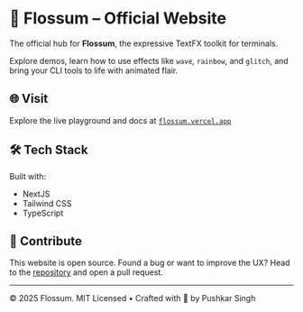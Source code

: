 # 🌺 Flossum – Official Website

The official hub for **Flossum**, the expressive TextFX toolkit for terminals.

Explore demos, learn how to use effects like `wave`, `rainbow`, and `glitch`, and bring your CLI tools to life with animated flair.

## 🌐 Visit

Explore the live playground and docs at [`flossum.vercel.app`](https://flossum.vercel.app/)

## 🛠️ Tech Stack

Built with:
- NextJS
- Tailwind CSS
- TypeScript

## 🤝 Contribute

This website is open source. Found a bug or want to improve the UX? Head to the [repository](https://github.com/pushkarsinghh/flossum-website) and open a pull request.

---

© 2025 Flossum. MIT Licensed • Crafted with 🖤 by Pushkar Singh
